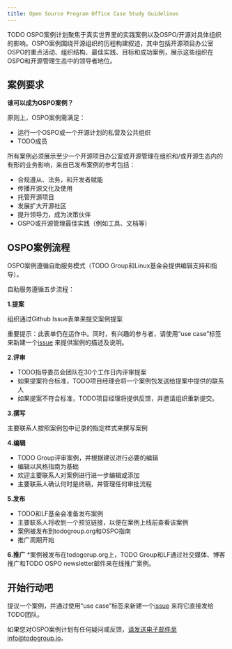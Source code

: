```yaml
---
title: Open Source Program Office Case Study Guidelines
---
```


TODO OSPO案例计划聚焦于真实世界里的实践案例以及OSPO/开源对具体组织的影响。OSPO案例围绕开源组织的历程构建叙述，其中包括开源项目办公室OSPO的重点活动、组织结构、最佳实践、目标和成功案例，展示这些组织在OSPO和开源管理生态中的领导者地位。


## 案例要求

**谁可以成为OSPO案例？**

原则上，OSPO案例需满足：

* 运行一个OSPO或一个开源计划的私营及公共组织
* TODO成员

所有案例必须展示至少一个开源项目办公室或开源管理在组织和/或开源生态内的有形的业务影响，来自已发布案例的参考包括：
* 合规遵从、法务，和开发者赋能
* 传播开源文化及使用
* 托管开源项目
* 发展扩大开源社区
* 提升领导力，成为决策伙伴
* OSPO或开源管理最佳实践（例如工具、文档等）


## OSPO案例流程
OSPO案例遵循自助服务模式（TODO Group和Linux基金会提供编辑支持和指导）。

自助服务遵循五步流程：

**1.提案**

组织通过Github Issue表单来提交案例提案

重要提示：此表单仍在运作中。同时，有兴趣的参与者，请使用“use case”标签来新建一个[issue](https://github.com/todogroup/todogroup.org/issues?q=is%3Aissue+is%3Aopen+label%3A%22use+case%22) 来提供案例的描述及说明。

**2.评审**
* TODO指导委员会团队在30个工作日内评审提案
* 如果提案符合标准，TODO项目经理会将一个案例包发送给提案中提供的联系人
* 如果提案不符合标准，TODO项目经理将提供反馈，并邀请组织重新提交。

**3.撰写**

主要联系人按照案例包中记录的指定样式来撰写案例

**4.编辑**
* TODO Group评审案例，并根据建议进行必要的编辑
* 编辑以风格指南为基础
* 欢迎主要联系人对案例进行进一步编辑或添加
* 主要联系人确认何时是终稿，并管理任何审批流程

**5.发布**
* TODO和LF基金会准备发布案例
* 主要联系人将收到一个预览链接，以便在案例上线前查看该案例
* 案例被发布到todogroup.org和OSPO指南
* 推广周期开始

**6.推广**
*案例被发布在todogorup.org上，TODO Group和LF通过社交媒体、博客推广和TODO OSPO newsletter邮件来在线推广案例。


## 开始行动吧

提议一个案例，并通过使用“use case”标签来新建一个[issue](https://github.com/todogroup/todogroup.org/issues?q=is%3Aissue+is%3Aopen+label%3A%22use+case%22) 来将它直接发给TODO团队。

如果您对OSPO案例计划有任何疑问或反馈，请发送电子邮件至info@todogroup.io。
